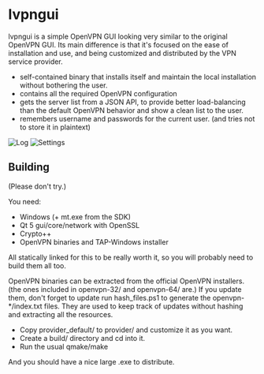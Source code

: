# lvpngui

lvpngui is a simple OpenVPN GUI looking very similar to the original OpenVPN GUI.
Its main difference is that it's focused on the ease of installation and use,
and being customized and distributed by the VPN service provider.

- self-contained binary that installs itself and maintain the local
  installation without bothering the user.
- contains all the required OpenVPN configuration
- gets the server list from a JSON API, to provide better load-balancing than
  the default OpenVPN behavior and show a clean list to the user.
- remembers username and passwords for the current user.
  (and tries not to store it in plaintext)

![Log](http://i.imgur.com/pgPz3s7.png)
![Settings](http://i.imgur.com/JwpuEtv.png)

## Building

(Please don't try.)

You need:
- Windows (+ mt.exe from the SDK)
- Qt 5 gui/core/network with OpenSSL
- Crypto++
- OpenVPN binaries and TAP-Windows installer

All statically linked for this to be really worth it,
so you will probably need to build them all too.

OpenVPN binaries can be extracted from the official OpenVPN installers.
(the ones included in openvpn-32/ and openvpn-64/ are.)
If you update them, don't forget to update run hash_files.ps1 to generate
the openvpn-*/index.txt files. They are used to keep track of updates without
hashing and extracting all the resources.

- Copy provider_default/ to provider/ and customize it as you want.
- Create a build/ directory and cd into it.
- Run the usual qmake/make

And you should have a nice large .exe to distribute.
